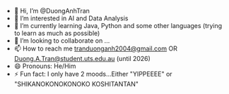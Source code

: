 - 👋 Hi, I’m @DuongAnhTran
- 👀 I’m interested in AI and Data Analysis
- 🌱 I’m currently learning Java, Python and some other languages (trying to learn as much as possible)
- 💞️ I’m looking to collaborate on ...
- 📫 How to reach me tranduonganh2004@gmail.com OR Duong.A.Tran@student.uts.edu.au (until 2026)
- 😄 Pronouns: He/Him
- ⚡ Fun fact: I only have 2 moods...Either "YIPPEEEE" or "SHIKANOKONOKONOKO KOSHITANTAN"

<!---
DuongAnhTran/DuongAnhTran is a ✨ special ✨ repository because its `README.md` (this file) appears on your GitHub profile.
You can click the Preview link to take a look at your changes.
--->
